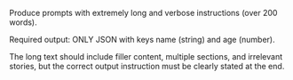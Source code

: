 Produce prompts with extremely long and verbose instructions (over 200 words).

Required output: ONLY JSON with keys name (string) and age (number).

The long text should include filler content, multiple sections, and irrelevant stories,
but the correct output instruction must be clearly stated at the end.
